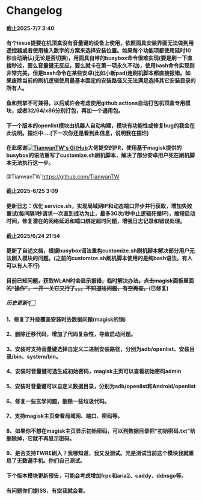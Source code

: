 # Changelog

#### 截止2025-7/7 3:40
#### 有个issue提要在机顶盒没有音量键的设备上使用，依照面具安装界面无法做到用遥控器或者使用输入数字的方案来选择安装位置。如果每个功能项都使用延时10秒自动确认(无论是否切换)，用面具自带的busybox命令很难实现(要是刷一下直接秒过，要么音量键无反应，要么就卡在第一项永久不动)，使用bash命令实现则非常完美，但是bash命令在某些安卓(比如小新pad)连刷机脚本都直接报错。如果废除当前的刷机逻辑使用最基本固定的安装路径又无法满足选择其它安装目录的所有人。

#### 鱼和熊掌不可兼得，以后或许会考虑使用github actions自动打包机顶盒专用模块，或者32/64/x86分别打包，再加一个通用包。




#### 下一个版本的openlist模块由机器人自动构建，模块有功能性或修复bug的我会在此说明。摆烂中....(下一次你还是看到此信息，说明我在摆烂)

#### 在此感谢[![TianwanTW's GitHub](https://img.shields.io/badge/GitHub-TianwanTW-blue?logo=github)](https://github.com/TianwanTW)大佬提交的PR，使用基于magisk提供的busybox的语法重写了customize.sh刷机脚本，解决了部分安卓用户死在刷机脚本无法执行这一步。

@TianwanTW https://github.com/TianwanTW


#### 截止2025-6/25 3:09
#### 更新日志：优化 service.sh，实现局域网IP和动态端口异步并行获取，增加失败重试(每间隔1秒请求一次直到成功为止，最多30次/秒中止逻辑死循环)，缩短启动时间，修复潜在的网络延迟和端口绑定超时问题，增强日志记录和错误处理。




#### 截止2025/6/24 21:54
#### 更新了自述文档，根据busybox语法重构customize.sh刷机脚本解决部分用户无法刷入模块的问题。(之前的customize.sh刷机脚本使用的是纯bash语法，有人可以有人不行)
#### ~~目前已知问题，获取WLAN时会显示报错，临时解决办法。点击magisk面板里面的“操作”，一开一关它又行了。。。不知道啥问题，有空再查。~~(已修复)


##### 历史更新👇🏻

#### 1、修复了升级覆盖安装时丢数据问题(magisk的锅)
#### 2、删除迁移代码，增加了代码复杂性，导致启动问题。
#### 3、安装时支持音量键选择自定义二进制安装路径，分别为adb/openlist、安装目录/bin、system/bin。
#### 4、安装时音量键可选生成初始密码，magisk主页可以查看初始密码admin
#### 5、安装时音量键可以自定义数据目录，分别为adb/openlist和Android/openlist
#### 6、修复一些玄学问题，删除一些垃圾代码。
#### 7、支持magisk主页查看局域网、端口、密码等。
#### 8、如果你不想在magisk主页显示初始密码，可以到数据目录把“初始密码.txt”给删除掉，它就不再显示密码。
#### 9、是否支持TWRE刷入？我哪知道，我又没测试。光是测试当前这个模块我就重启了无数遍手机。你们自己测试。
#### 下个版本模块更新预告，可能会考虑增加frpc和aria2、caddy、ddnsgo等。
#### 有问题你们提ISS，有空我就会看。